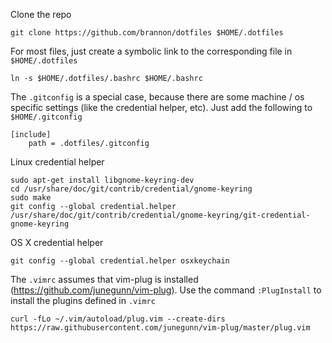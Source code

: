 
Clone the repo

```
git clone https://github.com/brannon/dotfiles $HOME/.dotfiles
```

For most files, just create a symbolic link to the corresponding file in `$HOME/.dotfiles`

```
ln -s $HOME/.dotfiles/.bashrc $HOME/.bashrc
```

The `.gitconfig` is a special case, because there are some machine / os specific settings (like the credential helper, etc). Just add the following to `$HOME/.gitconfig`

```
[include]
    path = .dotfiles/.gitconfig
```

Linux credential helper

```
sudo apt-get install libgnome-keyring-dev
cd /usr/share/doc/git/contrib/credential/gnome-keyring
sudo make
git config --global credential.helper /usr/share/doc/git/contrib/credential/gnome-keyring/git-credential-gnome-keyring
```

OS X credential helper

```
git config --global credential.helper osxkeychain
```

The `.vimrc` assumes that vim-plug is installed (https://github.com/junegunn/vim-plug). Use the command `:PlugInstall` to install the plugins defined in `.vimrc`

```
curl -fLo ~/.vim/autoload/plug.vim --create-dirs https://raw.githubusercontent.com/junegunn/vim-plug/master/plug.vim
```

